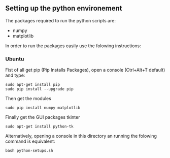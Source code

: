 ## Setting up the python environement

The packages required to run the python scripts are:
- numpy
- matplotlib

In order to run the packages easily use the folowing instructions:
### Ubuntu

Fist of all get pip (Pip Installs Packages), open a console (Ctrl+Alt+T default) and type:
```
sudo apt-get install pip
sudo pip install --upgrade pip
```

Then get the modules
```
sudo pip install numpy matplotlib
```

Finally get the GUI packages tkinter
```
sudo apt-get install python-tk
```

Alternatively, opening a console in this directory an running the folowing command is equivalent:
```
bash python-setups.sh
```

